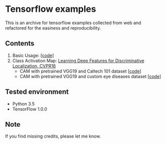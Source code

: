 # Tensorflow examples 

This is an archive for tensorflow examples collected from web and refactored for the easiness and reproducibility. 

## Contents
1. Basic Usage: [[code]](https://github.com/itswyri/tensorflow_examples/blob/master/basic_usage.ipynb)
2. Class Activation Map: [Learning Deep Features for Discriminative Localization, CVPR16](http://cnnlocalization.csail.mit.edu)
    - CAM with pretrained VGG19 and Caltech 101 dataset [[code](https://github.com/itswyri/tensorflow_examples/blob/master/cam_vgg.ipynb)]
    - CAM with pretrained VGG19 and custom eye diseases dataset [[code](https://github.com/itswyri/tensorflow_examples/blob/master/cam_vgg_eye.ipynb)]

## Tested environment
- Python 3.5
- TensorFlow 1.0.0

## Note
If you find missing credits, please let me know. 
